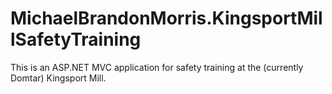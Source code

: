 # MichaelBrandonMorris.KingsportMillSafetyTraining

This is an ASP.NET MVC application for safety training at the (currently Domtar) Kingsport Mill.

